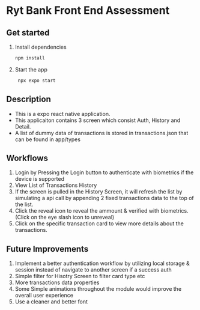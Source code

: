 # Ryt Bank Front End Assessment

## Get started

1. Install dependencies

   ```bash
   npm install
   ```

2. Start the app

   ```bash
    npx expo start
   ```

## Description

- This is a expo react native application.
- This applicaiton contains 3 screen which consist Auth, History and Detail.
- A list of dummy data of transactions is stored in transactions.json that can be found in app/types

## Workflows

1. Login by Pressing the Login button to authenticate with biometrics if the device is supported
2. View List of Transactions History
3. If the screen is pulled in the History Screen, it will refresh the list by simulating a api call by appending 2 fixed transactions data to the top of the list.
4. Click the reveal icon to reveal the ammount & verified with biometrics. (Click on the eye slash icon to unreveal)
5. Click on the specific transaction card to view more details about the transactions.

## Future Improvements

1. Implement a better authentication workflow by utilizing local storage & session instead of navigate to another screen if a success auth 
2. Simple filter for Hisotry Screen to filter card type etc
3. More transactions data properties
4. Some Simple animations throughout the module would improve the overall user experience 
5. Use a cleaner and better font
